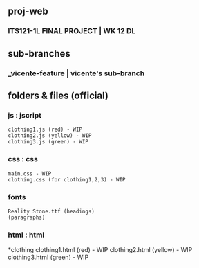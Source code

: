 ## proj-web
  ### ITS121-1L FINAL PROJECT | WK 12 DL

## sub-branches
  ### _vicente-feature | vicente's sub-branch

## folders & files (official)
  ### js : jscript
    clothing1.js (red) - WIP
    clothing2.js (yellow) - WIP
    clothing3.js (green) - WIP
  ### css : css
    main.css - WIP
    clothing.css (for clothing1,2,3) - WIP
  ### fonts
    Reality Stone.ttf (headings)
    (paragraphs)
  ### html : html
  *clothing
    clothing1.html (red) - WIP
    clothing2.html (yellow) - WIP
    clothing3.html (green) - WIP